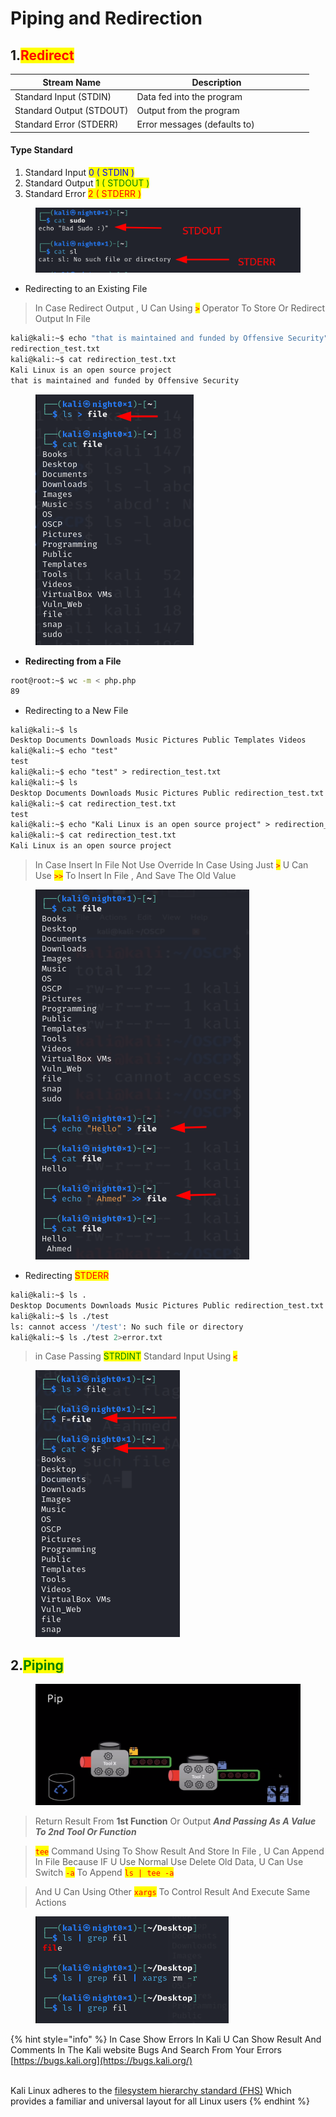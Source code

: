 # Piping and Redirection

## 1.<mark style="color:red;">Redirect</mark>

<table><thead><tr><th>Stream Name</th><th width="255">Description</th><th></th></tr></thead><tbody><tr><td>Standard Input (STDIN)</td><td>Data fed into the program</td><td></td></tr><tr><td>Standard Output (STDOUT)</td><td>Output from the program</td><td></td></tr><tr><td>Standard Error (STDERR)</td><td>Error messages (defaults to)</td><td></td></tr></tbody></table>

#### Type Standard

1. Standard Input   <mark style="color:blue;">0 ( STDIN )</mark>
2. Standard Output    <mark style="color:green;">1  ( STDOUT )</mark>
3. Standard Error        <mark style="color:red;">2 ( STDERR )</mark>

<figure><img src="../../../.gitbook/assets/1.png" alt=""><figcaption></figcaption></figure>

* Redirecting to an Existing File

> In Case Redirect Output , U Can Using <mark style="color:red;">`>`</mark> Operator To Store Or Redirect Output In File

```bash
kali@kali:~$ echo "that is maintained and funded by Offensive Security" >>
redirection_test.txt
kali@kali:~$ cat redirection_test.txt
Kali Linux is an open source project
that is maintained and funded by Offensive Security
```

<figure><img src="../../../.gitbook/assets/2.png" alt=""><figcaption></figcaption></figure>

* **Redirecting from a File**

```sh
root@root:~$ wc -m < php.php
89
```

* Redirecting to a New File

```markdown
kali@kali:~$ ls
Desktop Documents Downloads Music Pictures Public Templates Videos
kali@kali:~$ echo "test"
test
kali@kali:~$ echo "test" > redirection_test.txt
kali@kali:~$ ls
Desktop Documents Downloads Music Pictures Public redirection_test.txt Template
kali@kali:~$ cat redirection_test.txt
test
kali@kali:~$ echo "Kali Linux is an open source project" > redirection_test.txt
kali@kali:~$ cat redirection_test.txt
Kali Linux is an open source project
```

> In Case Insert In File Not Use Override In Case Using Just <mark style="color:red;">`>`</mark> U Can Use <mark style="color:red;">`>>`</mark> To Insert In File , And Save The Old Value

<figure><img src="../../../.gitbook/assets/3.png" alt=""><figcaption></figcaption></figure>

* Redirecting <mark style="color:red;">STDERR</mark>

```sh
kali@kali:~$ ls .
Desktop Documents Downloads Music Pictures Public redirection_test.txt Template
kali@kali:~$ ls ./test
ls: cannot access '/test': No such file or directory
kali@kali:~$ ls ./test 2>error.txt
```

> in Case Passing <mark style="color:green;">STRDINT</mark> Standard Input Using <mark style="color:red;">`<`</mark>

<figure><img src="../../../.gitbook/assets/4.png" alt=""><figcaption></figcaption></figure>

## &#x20;2.<mark style="color:green;">Piping</mark>

<figure><img src="../../../.gitbook/assets/5.png" alt=""><figcaption></figcaption></figure>

> Return Result From **1st Function** Or Output _**And Passing As A Value To 2nd Tool Or Function**_

> <mark style="color:red;">`tee`</mark> Command Using To Show Result And Store In File , U Can Append In File Because IF U Use Normal Use Delete Old Data, U Can Use Switch <mark style="color:red;">`-a`</mark> To Append  <mark style="color:red;">`ls | tee -a`</mark>

> And U Can Using Other <mark style="color:red;">`xargs`</mark> To Control Result And Execute Same Actions

<figure><img src="../../../.gitbook/assets/6.png" alt=""><figcaption></figcaption></figure>

{% hint style="info" %}
In Case Show Errors In Kali U Can Show Result And Comments In The Kali website Bugs And Search From Your Errors [https://bugs.kali.org](https://bugs.kali.org/)

\
Kali Linux adheres to the [filesystem hierarchy standard (FHS)](https://wiki.linuxfoundation.org/lsb/fhs) Which provides a familiar and universal layout for all Linux users
{% endhint %}

